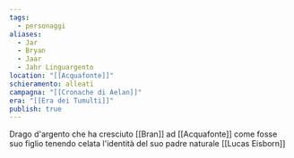 ```yaml
---
tags:
  - personaggi
aliases:
  - Jar
  - Bryan
  - Jaar
  - Jahr Linguargento
location: "[[Acquafonte]]"
schieramento: alleati
campagna: "[[Cronache di Aelan]]"
era: "[[Era dei Tumulti]]"
publish: true
---
```

Drago d'argento che ha cresciuto [[Bran]] ad [[Acquafonte]] come fosse suo figlio tenendo celata l'identità del suo padre naturale  [[Lucas Eisborn]]
